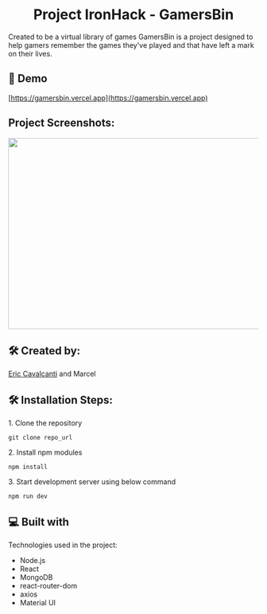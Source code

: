 <h1 align="center" id="title">Project IronHack - GamersBin</h1>

<p id="description">Created to be a virtual library of games GamersBin is a project designed to help gamers remember the games they've played and that have left a mark on their lives.</p>

<h2>🚀 Demo</h2>

[https://gamersbin.vercel.app](https://gamersbin.vercel.app)

<h2>Project Screenshots:</h2>

<img src="./src/assets/HomePage.png" width="800" height="384/">

<h2>🛠️ Created by:</h2>
<p><a href="https://www.linkedin.com/in/ecavalcanti93/" target="_blank"> Eric Cavalcanti</a> and Marcel</p>

<h2>🛠️ Installation Steps:</h2>

<p>1. Clone the repository</p>

```
git clone repo_url
```

<p>2. Install npm modules</p>

```
npm install
```

<p>3. Start development server using below command</p>

```
npm run dev
```

  <!-- test -->
  
<h2>💻 Built with</h2>

Technologies used in the project:

*   Node.js
*   React
*   MongoDB
*   react-router-dom
*   axios
*   Material UI